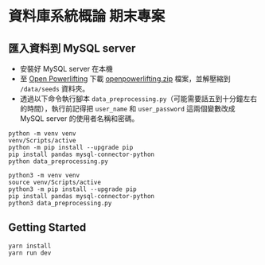 # 資料庫系統概論 期末專案

## 匯入資料到 MySQL server

- 安裝好 MySQL server 在本機
- 至 [Open Powerlifting](http://old.openpowerlifting.org/data.html) 下載 [openpowerlifting.zip](http://old.openpowerlifting.org/static/openpowerlifting.zip) 檔案，並解壓縮到 ```/data/seeds``` 資料夾。
- 透過以下命令執行腳本 ```data_preprocessing.py```（可能需要話五到十分鐘左右的時間），執行前記得把 ```user_name``` 和 ```user_password``` 這兩個變數改成 MySQL server 的使用者名稱和密碼。


```
python -m venv venv
venv/Scripts/active
python -m pip install --upgrade pip
pip install pandas mysql-connector-python
python data_preprocessing.py
```

```
python3 -m venv venv
source venv/Scripts/active
python3 -m pip install --upgrade pip
pip install pandas mysql-connector-python
python3 data_preprocessing.py
```

## Getting Started

```
yarn install
yarn run dev
```
